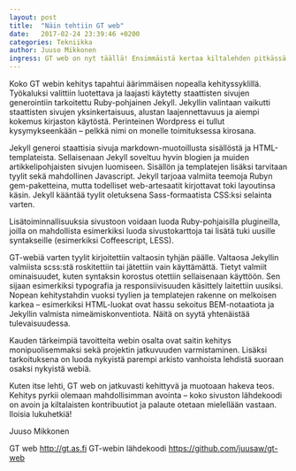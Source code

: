 ```yaml
---
layout: post
title:  "Näin tehtiin GT web"
date:   2017-02-24 23:39:46 +0200
categories: Tekniikka
author: Juuso Mikkonen
ingress: GT web on nyt täällä! Ensimmäistä kertaa kiltalehden pitkässä historiassa koko sisältö on saatavilla paitsi printtinä ja pdf, myös natiivina webinä. Miten GT web tehtiin? Mitä ei tehty? Mitä on luvassa tulevaisuudessa?
---
```


Koko GT webin kehitys tapahtui äärimmäisen nopealla kehityssyklillä. Työkaluksi valittiin luotettava ja laajasti käytetty staattisten sivujen generointiin tarkoitettu Ruby-pohjainen Jekyll. Jekyllin valintaan vaikutti staattisten sivujen yksinkertaisuus, alustan laajennettavuus ja aiempi kokemus kirjaston käytöstä. Perinteinen Wordpress ei tullut kysymykseenkään – pelkkä nimi on monelle toimituksessa kirosana.

Jekyll generoi staattisia sivuja markdown-muotoillusta sisällöstä ja HTML-templateista. Sellaisenaan Jekyll soveltuu hyvin blogien ja muiden artikkelipohjaisten sivujen luomiseen. Sisällön ja templatejen lisäksi tarvitaan tyylit sekä mahdollinen Javascript. Jekyll tarjoaa valmiita teemoja Rubyn gem-paketteina, mutta todelliset web-artesaatit kirjottavat toki layoutinsa käsin. Jekyll kääntää tyylit oletuksena Sass-formaatista CSS:ksi selainta varten. 

Lisätoiminnallisuuksia sivustoon voidaan luoda Ruby-pohjaisilla plugineilla, joilla on mahdollista esimerkiksi luoda sivustokarttoja tai lisätä tuki uusille syntakseille (esimerkiksi Coffeescript, LESS).

GT-webiä varten tyylit kirjoitettiin valtaosin tyhjän päälle. Valtaosa Jekyllin valmiista scss:stä roskitettiin tai jätettiin vain käyttämättä. Tietyt valmiit ominaisuudet, kuten syntaksin korostus otettiin sellaisenaan käyttöön. Sen sijaan esimerkiksi typografia ja responsiivisuuden käsittely laitettiin uusiksi. Nopean kehitystahdin vuoksi tyylien ja templatejen rakenne on melkoisen karkea – esimerkiksi HTML-luokat ovat hassu sekoitus BEM-notaatiota ja Jekyllin valmista nimeämiskonventiota. Näitä on syytä yhtenäistää tulevaisuudessa.

Kauden tärkeimpiä tavoitteita webin osalta ovat saitin kehitys monipuolisemmaksi sekä projektin jatkuvuuden varmistaminen. Lisäksi tarkoituksena on luoda nykyistä parempi arkisto vanhoista lehdistä suoraan osaksi nykyistä webiä.

Kuten itse lehti, GT web on jatkuvasti kehittyvä ja muotoaan hakeva teos. Kehitys pyrkii olemaan mahdollisimman avointa – koko sivuston lähdekoodi on avoin ja  kiltalaisten kontribuutiot ja palaute otetaan mielellään vastaan. Iloisia lukuhetkiä!


Juuso Mikkonen

GT web http://gt.as.fi
GT-webin lähdekoodi https://github.com/juusaw/gt-web
